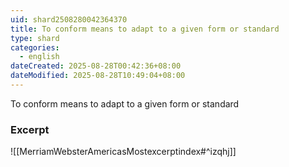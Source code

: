 ```yaml
---
uid: shard2508280042364370
title: To conform means to adapt to a given form or standard
type: shard
categories:
  - english
dateCreated: 2025-08-28T00:42:36+08:00
dateModified: 2025-08-28T10:49:04+08:00
---
```

To conform means to adapt to a given form or standard

### Excerpt
![[MerriamWebsterAmericasMostexcerptindex#^izqhj]]
